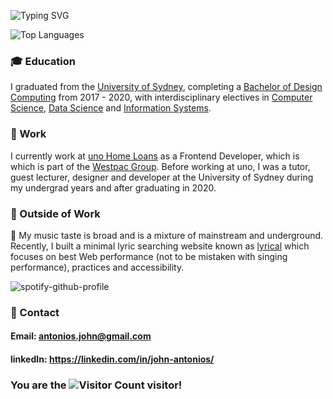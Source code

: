![Typing SVG](https://readme-typing-svg.herokuapp.com?lines=Hi+there%2C+I'm+John+%F0%9F%98%84)

![Top Languages](https://github-readme-stats.vercel.app/api/top-langs/?username=JohnAntonios&theme=tokyonight&hide=html,css,scss&layout=compact)

### 🎓 Education  
I graduated from the [University of Sydney](https://www.sydney.edu.au/), completing a [Bachelor of Design Computing](https://www.sydney.edu.au/courses/courses/uc/bachelor-of-design-computing.html) from 2017 - 2020, with interdisciplinary electives in [Computer Science](https://www.sydney.edu.au/courses/subject-areas/major/computer-science3.html), [Data Science](https://www.sydney.edu.au/courses/subject-areas/major/data-science.html) and [Information Systems](https://www.sydney.edu.au/courses/subject-areas/major/information-systems2.html).

### 💼 Work 
I currently work at [uno Home Loans](https://unohomeloans.com.au) as a Frontend Developer, which is which is part of the [Westpac Group](https://www.westpac.com.au/about-westpac/westpac-group/). 
Before working at uno, I was a tutor, guest lecturer, designer and developer at the University of Sydney during my undergrad years and after graduating in 2020.

### 🏡 Outside of Work
🎵 My music taste is broad and is a mixture of mainstream and underground. Recently, I built a minimal lyric searching website known as [lyrical](https://lyrical-web.netlify.app/) which focuses on best Web performance (not to be mistaken with singing performance), practices and accessibility.

![spotify-github-profile](https://spotify-github-profile.vercel.app/api/view?uid=3ov25egwp5ye51ffcadi9zqol&cover_image=true&theme=default)

### 📲 Contact 
#### Email: antonios.john@gmail.com
#### linkedIn: https://linkedin.com/in/john-antonios/

### You are the ![Visitor Count](https://profile-counter.glitch.me/JohnAntonios/count.svg) visitor!
